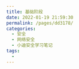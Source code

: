 ```yaml
---
title: 基础阶段
date: 2022-01-19 21:59:30
permalink: /pages/dd3178/
categories:
  - 安全
  - 网络安全
  - 小迪安全学习笔记
tags:
  - 
---
```

